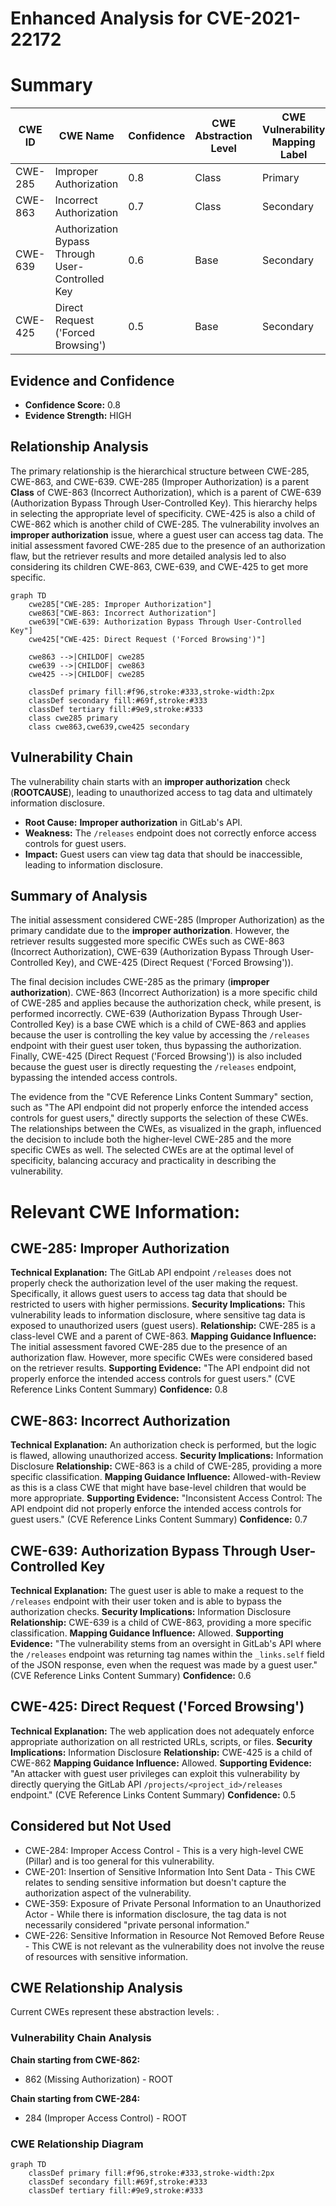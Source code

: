 # Enhanced Analysis for CVE-2021-22172

# Summary
| CWE ID | CWE Name | Confidence | CWE Abstraction Level | CWE Vulnerability Mapping Label | CWE-Vulnerability Mapping Notes |
|---|---|---|---|---|---|
| CWE-285 | Improper Authorization | 0.8 | Class | Primary | Discouraged |
| CWE-863 | Incorrect Authorization | 0.7 | Class | Secondary | Allowed-with-Review |
| CWE-639 | Authorization Bypass Through User-Controlled Key | 0.6 | Base | Secondary | Allowed |
| CWE-425 | Direct Request ('Forced Browsing') | 0.5 | Base | Secondary | Allowed |

## Evidence and Confidence

*   **Confidence Score:** 0.8
*   **Evidence Strength:** HIGH

## Relationship Analysis
The primary relationship is the hierarchical structure between CWE-285, CWE-863, and CWE-639. CWE-285 (Improper Authorization) is a parent **Class** of CWE-863 (Incorrect Authorization), which is a parent of CWE-639 (Authorization Bypass Through User-Controlled Key). This hierarchy helps in selecting the appropriate level of specificity. CWE-425 is also a child of CWE-862 which is another child of CWE-285. The vulnerability involves an **improper authorization** issue, where a guest user can access tag data. The initial assessment favored CWE-285 due to the presence of an authorization flaw, but the retriever results and more detailed analysis led to also considering its children CWE-863, CWE-639, and CWE-425 to get more specific.

```mermaid
graph TD
    cwe285["CWE-285: Improper Authorization"]
    cwe863["CWE-863: Incorrect Authorization"]
    cwe639["CWE-639: Authorization Bypass Through User-Controlled Key"]
    cwe425["CWE-425: Direct Request ('Forced Browsing')"]

    cwe863 -->|CHILDOF| cwe285
    cwe639 -->|CHILDOF| cwe863
    cwe425 -->|CHILDOF| cwe285

    classDef primary fill:#f96,stroke:#333,stroke-width:2px
    classDef secondary fill:#69f,stroke:#333
    classDef tertiary fill:#9e9,stroke:#333
    class cwe285 primary
    class cwe863,cwe639,cwe425 secondary
```

## Vulnerability Chain
The vulnerability chain starts with an **improper authorization** check (**ROOTCAUSE**), leading to unauthorized access to tag data and ultimately information disclosure.
  - **Root Cause:** **Improper authorization** in GitLab's API.
  - **Weakness:** The `/releases` endpoint does not correctly enforce access controls for guest users.
  - **Impact:** Guest users can view tag data that should be inaccessible, leading to information disclosure.

## Summary of Analysis
The initial assessment considered CWE-285 (Improper Authorization) as the primary candidate due to the **improper authorization**. However, the retriever results suggested more specific CWEs such as CWE-863 (Incorrect Authorization), CWE-639 (Authorization Bypass Through User-Controlled Key), and CWE-425 (Direct Request ('Forced Browsing')).

The final decision includes CWE-285 as the primary (**improper authorization**). CWE-863 (Incorrect Authorization) is a more specific child of CWE-285 and applies because the authorization check, while present, is performed incorrectly. CWE-639 (Authorization Bypass Through User-Controlled Key) is a base CWE which is a child of CWE-863 and applies because the user is controlling the key value by accessing the `/releases` endpoint with their guest user token, thus bypassing the authorization. Finally, CWE-425 (Direct Request ('Forced Browsing')) is also included because the guest user is directly requesting the `/releases` endpoint, bypassing the intended access controls.

The evidence from the "CVE Reference Links Content Summary" section, such as "The API endpoint did not properly enforce the intended access controls for guest users," directly supports the selection of these CWEs. The relationships between the CWEs, as visualized in the graph, influenced the decision to include both the higher-level CWE-285 and the more specific CWEs as well. The selected CWEs are at the optimal level of specificity, balancing accuracy and practicality in describing the vulnerability.

# Relevant CWE Information:

## CWE-285: Improper Authorization
**Technical Explanation:** The GitLab API endpoint `/releases` does not properly check the authorization level of the user making the request. Specifically, it allows guest users to access tag data that should be restricted to users with higher permissions.
**Security Implications:** This vulnerability leads to information disclosure, where sensitive tag data is exposed to unauthorized users (guest users).
**Relationship:** CWE-285 is a class-level CWE and a parent of CWE-863.
**Mapping Guidance Influence:** The initial assessment favored CWE-285 due to the presence of an authorization flaw. However, more specific CWEs were considered based on the retriever results.
**Supporting Evidence:** "The API endpoint did not properly enforce the intended access controls for guest users." (CVE Reference Links Content Summary)
**Confidence:** 0.8

## CWE-863: Incorrect Authorization
**Technical Explanation:** An authorization check is performed, but the logic is flawed, allowing unauthorized access.
**Security Implications:** Information Disclosure
**Relationship:** CWE-863 is a child of CWE-285, providing a more specific classification.
**Mapping Guidance Influence:** Allowed-with-Review as this is a class CWE that might have base-level children that would be more appropriate.
**Supporting Evidence:** "Inconsistent Access Control: The API endpoint did not properly enforce the intended access controls for guest users." (CVE Reference Links Content Summary)
**Confidence:** 0.7

## CWE-639: Authorization Bypass Through User-Controlled Key
**Technical Explanation:** The guest user is able to make a request to the `/releases` endpoint with their user token and is able to bypass the authorization checks.
**Security Implications:** Information Disclosure
**Relationship:** CWE-639 is a child of CWE-863, providing a more specific classification.
**Mapping Guidance Influence:** Allowed.
**Supporting Evidence:** "The vulnerability stems from an oversight in GitLab's API where the `/releases` endpoint was returning tag names within the `_links.self` field of the JSON response, even when the request was made by a guest user." (CVE Reference Links Content Summary)
**Confidence:** 0.6

## CWE-425: Direct Request ('Forced Browsing')
**Technical Explanation:** The web application does not adequately enforce appropriate authorization on all restricted URLs, scripts, or files.
**Security Implications:** Information Disclosure
**Relationship:** CWE-425 is a child of CWE-862
**Mapping Guidance Influence:** Allowed.
**Supporting Evidence:** "An attacker with guest user privileges can exploit this vulnerability by directly querying the GitLab API `/projects/<project_id>/releases` endpoint." (CVE Reference Links Content Summary)
**Confidence:** 0.5

## Considered but Not Used

*   CWE-284: Improper Access Control - This is a very high-level CWE (Pillar) and is too general for this vulnerability.
*   CWE-201: Insertion of Sensitive Information Into Sent Data - This CWE relates to sending sensitive information but doesn't capture the authorization aspect of the vulnerability.
*   CWE-359: Exposure of Private Personal Information to an Unauthorized Actor - While there is information disclosure, the tag data is not necessarily considered "private personal information."
*   CWE-226: Sensitive Information in Resource Not Removed Before Reuse - This CWE is not relevant as the vulnerability does not involve the reuse of resources with sensitive information.


## CWE Relationship Analysis

Current CWEs represent these abstraction levels: .


### Vulnerability Chain Analysis

**Chain starting from CWE-862:**
- 862 (Missing Authorization) - ROOT


**Chain starting from CWE-284:**
- 284 (Improper Access Control) - ROOT



### CWE Relationship Diagram

```mermaid
graph TD
    classDef primary fill:#f96,stroke:#333,stroke-width:2px
    classDef secondary fill:#69f,stroke:#333
    classDef tertiary fill:#9e9,stroke:#333
```